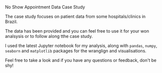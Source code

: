 No Show Appointment Data Case Study

The case study focuses on patient data from some hospitals/clinics in Brazil.

The data has been provided and you can feel free to use it for your won analsysis or to follow along tthe case study.

I used the latest Jupyter notebook for my analysis, along with `pandas`, `numpy`, `seaborn` and `matplotlib` packages
for the wranglign and visualisations.

Feel free to take a look and if you have any questions or feedback, don't be shy!